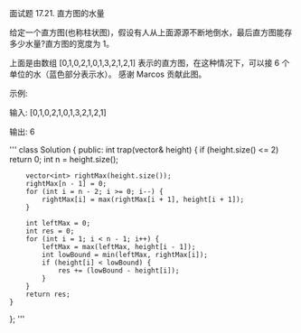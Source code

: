 面试题 17.21. 直方图的水量

给定一个直方图(也称柱状图)，假设有人从上面源源不断地倒水，最后直方图能存多少水量?直方图的宽度为 1。



上面是由数组 [0,1,0,2,1,0,1,3,2,1,2,1] 表示的直方图，在这种情况下，可以接 6 个单位的水（蓝色部分表示水）。 感谢 Marcos 贡献此图。

示例:

输入: [0,1,0,2,1,0,1,3,2,1,2,1]

输出: 6

'''
class Solution {
   public:
    int trap(vector<int>& height) {
        if (height.size() <= 2) return 0;
        int n = height.size();

        vector<int> rightMax(height.size());
        rightMax[n - 1] = 0;
        for (int i = n - 2; i >= 0; i--) {
            rightMax[i] = max(rightMax[i + 1], height[i + 1]);
        }

        int leftMax = 0;
        int res = 0;
        for (int i = 1; i < n - 1; i++) {
            leftMax = max(leftMax, height[i - 1]);
            int lowBound = min(leftMax, rightMax[i]);
            if (height[i] < lowBound) {
                res += (lowBound - height[i]);
            }
        }
        return res;
    }
};
'''
